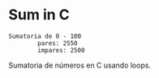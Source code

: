 # Sum in C
```
Sumatoria de 0 - 100
        pares: 2550
        impares: 2500
```
Sumatoria de números en C usando loops.